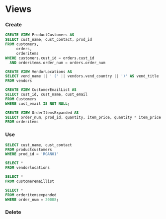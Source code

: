 # Views

### Create

```sql
CREATE VIEW ProductCustomers AS
SELECT cust_name, cust_contact, prod_id
FROM customers,
     orders,
     orderitems
WHERE customers.cust_id = orders.cust_id
  AND orderitems.order_num = orders.order_num
```

```sql
CREATE VIEW VendorLocations AS
SELECT vend_name || ' (' || vendors.vend_country || ')' AS vend_title
FROM vendors
```

```sql
CREATE VIEW CustomerEmailList AS
SELECT cust_id, cust_name, cust_email
FROM Customers
WHERE cust_email IS NOT NULL;
```

```sql
CREATE VIEW OrderItemsExpanded AS
SELECT order_num, prod_id, quantity, item_price, quantity * item_price AS expanded_price
FROM orderitems
```

### Use

```sql
SELECT cust_name, cust_contact
FROM productcustomers
WHERE prod_id = 'RGAN01'
```

```sql
SELECT *
FROM vendorlocations
```

```sql
SELECT *
FROM customeremaillist
```

```sql
SELECT *
FROM orderitemsexpanded
WHERE order_num = 20008;
```

### Delete

